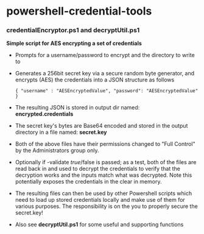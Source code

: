 ﻿# powershell-credential-tools

### credentialEncryptor.ps1 and decryptUtil.ps1

**Simple script for AES encrypting a set of credentials**


* Prompts for a username/password to encrypt and the directory to write to

* Generates a 256bit secret key via a secure random byte generator, and encrypts (AES) the credentials into a JSON structure as follows

    ```{ "username" : "AESEncryptedValue", "password": "AESEncryptedValue" }```

* The resulting JSON is stored in output dir named: **encrypted.credentials**

* The secret key's bytes are Base64 encoded and stored in the output directory in a file named: **secret.key**

* Both of the above files have their permissions changed to "Full Control" by the Administrators group only.

* Optionally if -validate $true/$false is passed; as a test, both of the files are read back in and used to decrypt the credentials to verify that the decryption works and the inputs match what was decrypted. Note this potentially exposes the credentials in the clear in memory. 

* The resulting files can then be used by other Powershell scripts which need to load up stored credentials locally and make use of them for various purposes. The responsibility is on the you to properly secure the secret.key!

* Also see **decryptUtil.ps1** for some useful and supporting functions 
